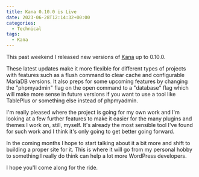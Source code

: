 ```yaml
---
title: Kana 0.10.0 is Live
date: 2023-06-28T12:14:32+00:00
categories:
  - Technical
tags:
  - Kana
---
```


This past weekend I released new versions of [Kana][1] up to 0.10.0.

These latest updates make it more flexible for different types of projects with features such as a flush command to clear cache and configurable MariaDB versions. It also preps for some upcoming features by changing the "phpmyadmin" flag on the open command to a "database" flag which will make more sense in future versions if you want to use a tool like TablePlus or something else instead of phpmyadmin.

I'm really pleased where the project is going for my own work and I'm looking at a few further features to make it easier for the many plugins and themes I work on, still, myself. It's already the most sensible tool I've found for such work and I think it's only going to get better going forward.

In the coming months I hope to start talking about it a bit more and shift to building a proper site for it. This is where it will go from my personal hobby to something I really do think can help a lot more WordPress developers.

I hope you'll come along for the ride.

 [1]: https://github.com/ChrisWiegman/kana/
